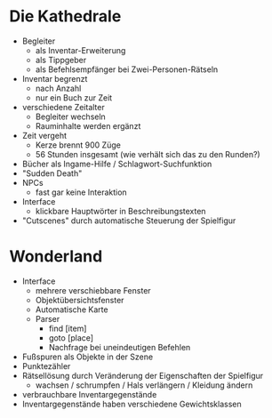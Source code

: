 # Die Kathedrale
- Begleiter
  - als Inventar-Erweiterung
  - als Tippgeber
  - als Befehlsempfänger bei Zwei-Personen-Rätseln
- Inventar begrenzt
  - nach Anzahl
  - nur ein Buch zur Zeit
- verschiedene Zeitalter
  - Begleiter wechseln
  - Rauminhalte werden ergänzt
- Zeit vergeht
  - Kerze brennt 900 Züge
  - 56 Stunden insgesamt (wie verhält sich das zu den Runden?)
- Bücher als Ingame-Hilfe / Schlagwort-Suchfunktion
- "Sudden Death"
- NPCs
  - fast gar keine Interaktion
- Interface
  - klickbare Hauptwörter in Beschreibungstexten
- "Cutscenes" durch automatische Steuerung der Spielfigur

# Wonderland
- Interface
  - mehrere verschiebbare Fenster
  - Objektübersichtsfenster
  - Automatische Karte
  - Parser
    - find [item]
    - goto [place]
    - Nachfrage bei uneindeutigen Befehlen
- Fußspuren als Objekte in der Szene
- Punktezähler
- Rätsellösung durch Veränderung der Eigenschaften der Spielfigur
  - wachsen / schrumpfen / Hals verlängern / Kleidung ändern
- verbrauchbare Inventargegenstände
- Inventargegenstände haben verschiedene Gewichtsklassen
